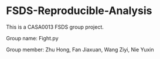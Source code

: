 # FSDS-Reproducible-Analysis
This is a CASA0013 FSDS group project.

Group name: Fight.py

Group member: Zhu	Hong, Fan	Jiaxuan, Wang	Ziyi, Nie	Yuxin
